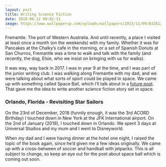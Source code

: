 ```yaml
---
layout: post
title: Writing Science Fiction
date: 2019-06-12 09:02:11 
image: https://www.wallpaperup.com/uploads/wallpapers/2015/11/09/832612/dd41ed863c74a5517c1246d2cc4a29a1-700.jpg
---
```


Fremantle. The port of Western Australia. And until recently, a place I visited at least once a month (on the weekends) with my family. Whether it was for Pancakes at the Chalky’s cafe in the morning, or a set of Spanish Donuts at San Churros, Fremantle was a time to walk and talk with the family (and recently, the dog, Elsie, who we insist on bringing with us for walks).

It was way, way back in 2017. I was in year 9 at the time, and I was part of the junior writing club. I was walking along Fremantle with my dad, and we were talking about what sorts of sport could be played in space. We came up with something called Space Ball, which I’ll talk about in a [future post](https://acord-robotics.github.io/starsailors/hydejack/2019-03-16-space-ball/). That gave me the idea to write another science fiction story set in space.

### Orlando, Florida - Revisiting Star Sailors
On the 23rd of December, 2018 (funnily enough, it was the 3rd ACORD Birthday) I touched down in New York at the JFK International airport. On the 2nd of January (2019), I touched down in Orlando. We spent 3 days at Universal Studios and my mum and I went to Disneyworld.

When my dad and I were having dinner at the hotel one night, I raised the topic of the book again, since he’d given me a few ideas originally. We came up with a cross-between of soccer and handball with jetpacks. This is all subject to change, so keep an eye out for the post about space ball which is coming out soon.
